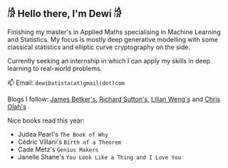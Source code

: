 ## 𓀙 Hello there, I'm Dewi 𓀙

Finishing my master's in Applied Maths specialising in Machine Learning and Statistics. My focus is mostly deep generative modelling with some classical statistics and elliptic curve cryptography on the side.

Currently seeking an internship in which I can apply my skills in deep learning to real-world problems.

📫 Email: `dewibatista(at)gmail(dot)com`

Blogs I follow: [James Betker's](https://nonint.com/), [Richard Sutton's](http://incompleteideas.net/), [Lilian Weng's](https://lilianweng.github.io/) and [Chris Olah's](https://colah.github.io/)

Nice books read this year:
- Judea Pearl's `The Book of Why`
- Cédric Villani's `Birth of a Theorem`
- Cade Metz's `Genius Makers`
- Janelle Shane's `You Look Like a Thing and I Love You`